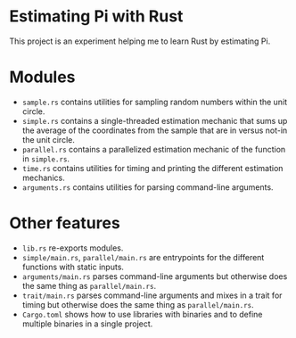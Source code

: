 # Estimating Pi with Rust

This project is an experiment helping me to learn Rust by estimating Pi.

# Modules

* `sample.rs` contains utilities for sampling random numbers within the unit circle.
* `simple.rs` contains a single-threaded estimation mechanic that sums up the average of the
  coordinates from the sample that are in versus not-in the unit circle.
* `parallel.rs` contains a parallelized estimation mechanic of the function in `simple.rs`.
* `time.rs` contains utilities for timing and printing the different estimation mechanics.
* `arguments.rs` contains utilities for parsing command-line arguments.

# Other features

* `lib.rs` re-exports modules.
* `simple/main.rs`, `parallel/main.rs` are entrypoints for the different functions with static
  inputs.
* `arguments/main.rs` parses command-line arguments but otherwise does the same thing as
  `parallel/main.rs`.
* `trait/main.rs` parses command-line arguments and mixes in a trait for timing but otherwise does
  the same thing as `parallel/main.rs`.
* `Cargo.toml` shows how to use libraries with binaries and to define multiple binaries in a single
  project.
